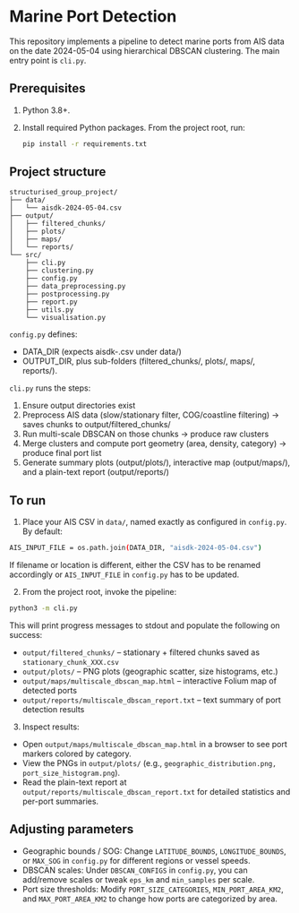 # Marine Port Detection

This repository implements a pipeline to detect marine ports from AIS data on the date 2024-05-04 using hierarchical DBSCAN clustering. The main entry point is `cli.py`.

## Prerequisites

1. Python 3.8+.
2. Install required Python packages. From the project root, run:

    ```bash
    pip install -r requirements.txt
    ```

## Project structure

```
structurised_group_project/
├── data/
│   └── aisdk-2024-05-04.csv
├── output/
│   ├── filtered_chunks/
│   ├── plots/
│   ├── maps/
│   └── reports/
└── src/
    ├── cli.py
    ├── clustering.py
    ├── config.py
    ├── data_preprocessing.py
    ├── postprocessing.py
    ├── report.py
    ├── utils.py
    └── visualisation.py
```

`config.py` defines:

- DATA_DIR (expects aisdk-<date>.csv under data/)
- OUTPUT_DIR, plus sub-folders (filtered_chunks/, plots/, maps/, reports/).

`cli.py` runs the steps:

1. Ensure output directories exist
2. Preprocess AIS data (slow/stationary filter, COG/coastline filtering) → saves chunks to output/filtered_chunks/
3. Run multi-scale DBSCAN on those chunks → produce raw clusters
4. Merge clusters and compute port geometry (area, density, category) → produce final port list
5. Generate summary plots (output/plots/), interactive map (output/maps/), and a plain-text report (output/reports/)

## To run

1. Place your AIS CSV in `data/`, named exactly as configured in `config.py`. By default:

```bash
AIS_INPUT_FILE = os.path.join(DATA_DIR, "aisdk-2024-05-04.csv")
```

If filename or location is different, either the CSV has to be renamed accordingly or `AIS_INPUT_FILE` in `config.py` has to be updated.

2. From the project root, invoke the pipeline:

```bash
python3 -m cli.py
```

This will print progress messages to stdout and populate the following on success:
- `output/filtered_chunks/` – stationary + filtered chunks saved as `stationary_chunk_XXX.csv`
- `output/plots/` – PNG plots (geographic scatter, size histograms, etc.)
- `output/maps/multiscale_dbscan_map.html` – interactive Folium map of detected ports
- `output/reports/multiscale_dbscan_report.txt` – text summary of port detection results

3. Inspect results:

- Open `output/maps/multiscale_dbscan_map.html` in a browser to see port markers colored by category.
- View the PNGs in `output/plots/` (e.g., `geographic_distribution.png, port_size_histogram.png`).
- Read the plain-text report at `output/reports/multiscale_dbscan_report.txt` for detailed statistics and per-port summaries.

## Adjusting parameters

- Geographic bounds / SOG: Change `LATITUDE_BOUNDS`, `LONGITUDE_BOUNDS`, or `MAX_SOG` in `config.py` for different regions or vessel speeds.
- DBSCAN scales: Under `DBSCAN_CONFIGS` in `config.py`, you can add/remove scales or tweak `eps_km` and `min_samples` per scale.
- Port size thresholds: Modify `PORT_SIZE_CATEGORIES`, `MIN_PORT_AREA_KM2`, and `MAX_PORT_AREA_KM2` to change how ports are categorized by area.